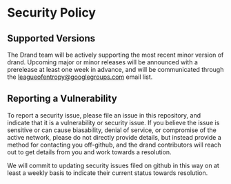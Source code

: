 # Security Policy

## Supported Versions

The Drand team will be actively supporting the most recent minor version of drand.
Upcoming major or minor releases will be announced with a prerelease at least one week in advance, and will be communicated through the leagueofentropy@googlegroups.com email list.

## Reporting a Vulnerability

To report a security issue, please file an issue in this repository, and indicate that it is a vulnerability or security issue.
If you believe the issue is sensitive or can cause biasability, denial of service, or compromise of the active network,
please do not directly provide details, but instead provide a method for contacting you off-github, and the drand
contributors will reach out to get details from you and work towards a resolution.

We will commit to updating security issues filed on github in this way on at least a weekly basis to indicate their current status towards resolution.
